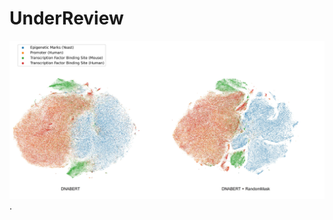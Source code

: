 # UnderReview
![task_embedding](https://github.com/ChaoqiLiang/UnderReview/blob/main/task_embedding.jpg).
